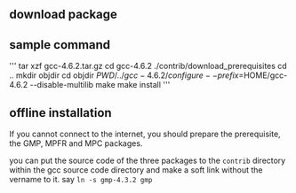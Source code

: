## download package

## sample command
'''
  tar xzf gcc-4.6.2.tar.gz
  cd gcc-4.6.2
  ./contrib/download_prerequisites
  cd ..
  mkdir objdir
  cd objdir
  $PWD/../gcc-4.6.2/configure --prefix=$HOME/gcc-4.6.2 --disable-multilib
  make
  make install
'''

## offline installation
If you cannot connect to the internet, you should prepare the prerequisite, 
the GMP, MPFR and MPC packages.

you can put the source code of the three packages to the `contrib` 
directory within the gcc source code directory and make a soft link without 
the vername to it. say `ln -s gmp-4.3.2 gmp`

